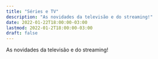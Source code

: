 ```yaml
---
title: "Séries e TV"
description: "As novidades da televisão e do streaming!"
date: 2022-01-22T18:00:00-03:00
lastmod: 2022-01-2T18:00:00-03:00
draft: false
---
```


As novidades da televisão e do streaming!